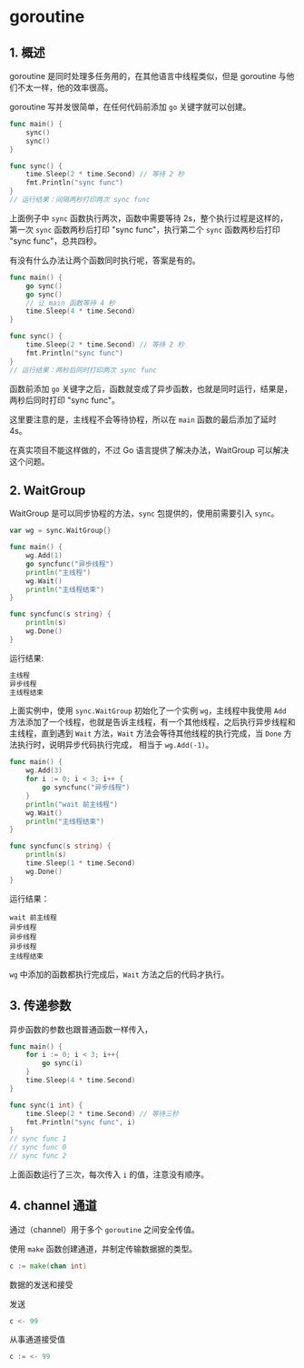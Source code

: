 # goroutine

## 1. 概述

goroutine 是同时处理多任务用的，在其他语言中线程类似，但是 goroutine 与他们不太一样，他的效率很高。

goroutine 写并发很简单，在任何代码前添加 `go` 关键字就可以创建。

```go
func main() {
    sync()
    sync()
}

func sync() {
    time.Sleep(2 * time.Second) // 等待 2 秒
    fmt.Println("sync func")
}
// 运行结果：间隔两秒打印两次 sync func
```

上面例子中 `sync` 函数执行两次，函数中需要等待 2s，整个执行过程是这样的，第一次 `sync` 函数两秒后打印 "sync func"，执行第二个 `sync` 函数两秒后打印 "sync func"，总共四秒。

有没有什么办法让两个函数同时执行呢，答案是有的。

```go
func main() {
    go sync()
    go sync()
    // 让 main 函数等待 4 秒
    time.Sleep(4 * time.Second)
}

func sync() {
    time.Sleep(2 * time.Second) // 等待 2 秒
    fmt.Println("sync func")
}
// 运行结果：两秒后同时打印两次 sync func
```

函数前添加 `go` 关键字之后，函数就变成了异步函数，也就是同时运行，结果是，两秒后同时打印 "sync func"。

这里要注意的是，主线程不会等待协程，所以在 `main` 函数的最后添加了延时 4s。

在真实项目不能这样做的，不过 Go 语言提供了解决办法，WaitGroup 可以解决这个问题。

## 2. WaitGroup

WaitGroup 是可以同步协程的方法，`sync` 包提供的，使用前需要引入 `sync`。

```go
var wg = sync.WaitGroup{}

func main() {
    wg.Add(1)
    go syncfunc("异步线程")
    println("主线程")
    wg.Wait()
    println("主线程结束")
}

func syncfunc(s string) {
    println(s)
    wg.Done()
}
```

运行结果:

```bash
主线程
异步线程
主线程结束
```

上面实例中，使用 `sync.WaitGroup` 初始化了一个实例 `wg`，主线程中我使用 `Add` 方法添加了一个线程，也就是告诉主线程，有一个其他线程，之后执行异步线程和主线程，直到遇到 `Wait` 方法，`Wait` 方法会等待其他线程的执行完成，当 `Done` 方法执行时，说明异步代码执行完成， 相当于 `wg.Add(-1)`。

```go
func main() {
    wg.Add(3)
    for i := 0; i < 3; i++ {
        go syncfunc("异步线程")
    }
    println("wait 前主线程")
    wg.Wait()
    println("主线程结束")
}

func syncfunc(s string) {
    println(s)
    time.Sleep(1 * time.Second)
    wg.Done()
}
```

运行结果：

```text
wait 前主线程
异步线程
异步线程
异步线程
主线程结束
```

`wg` 中添加的函数都执行完成后，`Wait` 方法之后的代码才执行。

## 3. 传递参数

异步函数的参数也跟普通函数一样传入，

```go
func main() {
    for i := 0; i < 3; i++{
        go sync(i)
    }
    time.Sleep(4 * time.Second)
}

func sync(i int) {
    time.Sleep(2 * time.Second) // 等待三秒
    fmt.Println("sync func", i)
}
// sync func 1
// sync func 0
// sync func 2
```

上面函数运行了三次，每次传入 `i` 的值，注意没有顺序。

## 4. channel 通道

通过（channel）用于多个 `goroutine` 之间安全传值。

使用 `make` 函数创建通道，并制定传输数据据的类型。

```go
c := make(chan int)
```

数据的发送和接受

发送

```go
c <- 99
```

从事通道接受值

```go
c := <- 99
```

<comment-comment/> 
